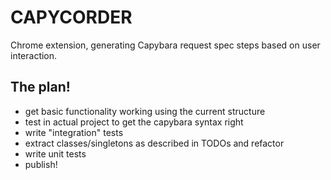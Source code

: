 # CAPYCORDER

Chrome extension, generating Capybara request spec steps based on user interaction.

## The plan!

* get basic functionality working using the current structure
* test in actual project to get the capybara syntax right
* write "integration" tests
* extract classes/singletons as described in TODOs and refactor
* write unit tests
* publish!
